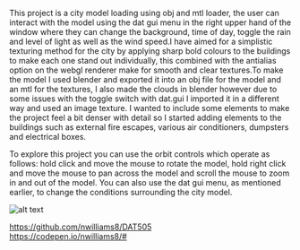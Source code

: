 This project is a city model loading using obj and mtl loader, the user can interact with the model using the dat gui menu in the right upper hand of the window where they can change the background, time of day, toggle the rain and level of light as well as the wind speed.I have aimed for a simplistic texturing method for the city by applying sharp bold colours to the buildings to make each one stand out individually, this combined with the antialias option on the webgl renderer make for smooth and clear textures.To make the model I used blender and exported it into an obj file for the model and an mtl for the textures, I also made the clouds in blender however due to some issues with the toggle switch with dat.gui I imported it in a different way and used an image texture. I wanted to include some elements to make the project feel a bit denser with detail so I started adding elements to the buildings such as external fire escapes, various air conditioners, dumpsters and electrical boxes. 

To explore this project you can use the orbit controls which operate as follows: hold click and move the mouse to rotate the model, hold right click and move the mouse to pan across the model and scroll the mouse to zoom in and out of the model. You can also use the dat gui menu, as mentioned earlier, to change the conditions surrounding the city model.

![alt text](https://raw.githubusercontent.com/nwilliams8/DAT505/master/CompletedProject/Threejs/Capture.png)

https://github.com/nwilliams8/DAT505  
https://codepen.io/nwilliams8/#
